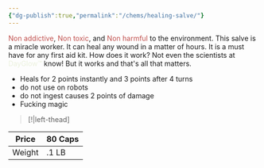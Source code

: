 ```yaml
---
{"dg-publish":true,"permalink":"/chems/healing-salve/"}
---
```




<font color="#c0504d">Non addictive</font>, <font color="#c0504d">Non toxic</font>, and <font color="#c0504d">Non harmful</font> to the environment. This salve is a miracle worker. It can heal any wound in a matter of hours. It is a must have for any first aid kit.
How does it work? Not even the scientists at <font color="#ebf1dd">DayGlow™</font> know! But it works and that's all that matters. 

- Heals for 2 points instantly and 3 points after 4 turns
- do not use on robots 
- do not ingest causes 2 points of damage 
- Fucking magic 

>[!|left-thead]

| Price  | 80 Caps |
| ------ | ------- |
| Weight | .1 LB   |

